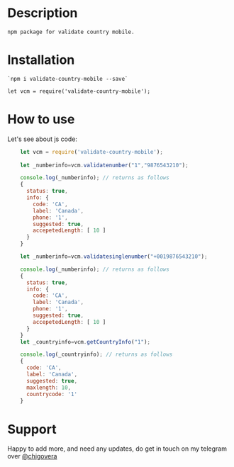 # Description
    npm package for validate country mobile.
# Installation
    `npm i validate-country-mobile --save`
        
    let vcm = require('validate-country-mobile');

# How to use
Let's see about js code:
```js
    let vcm = require('validate-country-mobile');
    
    let _numberinfo=vcm.validatenumber("1","9876543210");

    console.log(_numberinfo); // returns as follows
    {
      status: true,
      info: {
        code: 'CA',
        label: 'Canada',
        phone: '1',
        suggested: true,
        accepetedLength: [ 10 ]
      }
    }

    let _numberinfo=vcm.validatesinglenumber("+0019876543210");

    console.log(_numberinfo); // returns as follows
    {
      status: true,
      info: {
        code: 'CA',
        label: 'Canada',
        phone: '1',
        suggested: true,
        accepetedLength: [ 10 ]
      }
    }
    let _countryinfo=vcm.getCountryInfo("1");

    console.log(_countryinfo); // returns as follows
    {
      code: 'CA',
      label: 'Canada',
      suggested: true,
      maxlength: 10,
      countrycode: '1'
    }

```

# Support

Happy to add more, and need any updates, do get in touch on my telegram over [@chigovera](https://t.me/chigovera)

